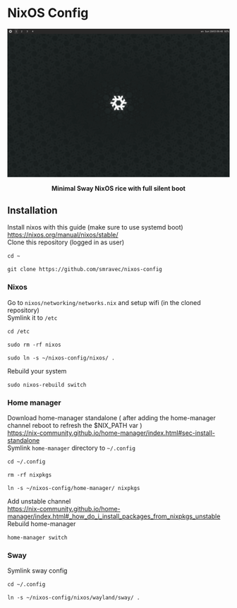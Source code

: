 # NixOS Config

<img src=preview.png/>

<p align=center> <b>Minimal Sway NixOS rice with full silent boot</b> </p>

## Installation
Install nixos with this guide (make sure to use systemd boot) <br/>
https://nixos.org/manual/nixos/stable/ <br/>
Clone this repository (logged in as user) <br/>
```
cd ~
```
```
git clone https://github.com/smravec/nixos-config
```
### Nixos
Go to ``nixos/networking/networks.nix`` and setup wifi (in the cloned repository) <br/>
Symlink it to ``/etc`` <br/>
```
cd /etc
```
```
sudo rm -rf nixos
```
```
sudo ln -s ~/nixos-config/nixos/ .
```
Rebuild your system
```
sudo nixos-rebuild switch
```
### Home manager
Download home-manager standalone ( after adding the home-manager channel reboot to refresh the $NIX_PATH var ) <br/>
https://nix-community.github.io/home-manager/index.html#sec-install-standalone <br/>
Symlink ``home-manager`` directory to ``~/.config`` <br/>
```
cd ~/.config
```
```
rm -rf nixpkgs
```
```
ln -s ~/nixos-config/home-manager/ nixpkgs
```
Add unstable channel <br/>
https://nix-community.github.io/home-manager/index.html#_how_do_i_install_packages_from_nixpkgs_unstable <br/>
Rebuild home-manager
```
home-manager switch
```
### Sway
Symlink sway config <br/>
```
cd ~/.config
```
```
ln -s ~/nixos-config/nixos/wayland/sway/ .
```
